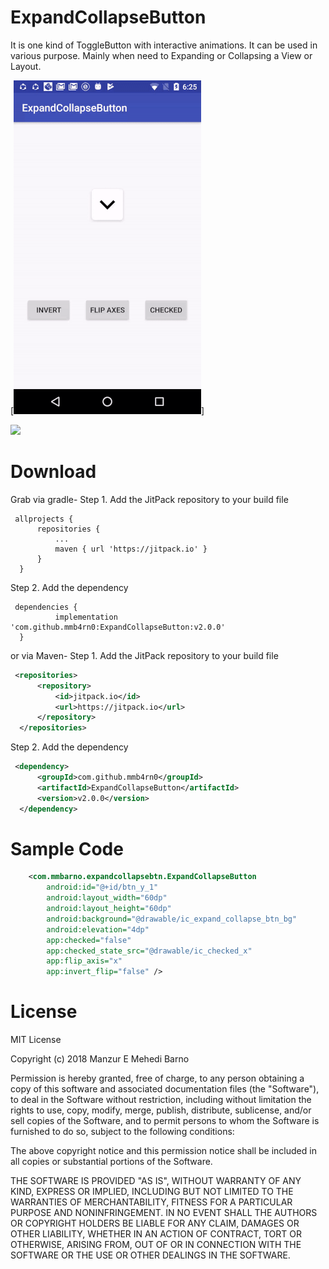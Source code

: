 # ExpandCollapseButton

It is one kind of ToggleButton with interactive animations. It can be used in various purpose. Mainly when need to Expanding or Collapsing a View or Layout.

[![Alt text for your video](https://github.com/mmb4rn0/ExpandCollapseButton/blob/master/website/expand_collapse_button.gif)]

[![](https://jitpack.io/v/mmb4rn0/ExpandCollapseButton.svg)](https://jitpack.io/#mmb4rn0/ExpandCollapseButton)

# Download
Grab via gradle-
  Step 1. Add the JitPack repository to your build file
  ```grovy
   allprojects {
		repositories {
			...
			maven { url 'https://jitpack.io' }
		}
	}
  ```  
  Step 2. Add the dependency 
  ```grovy	
   dependencies {
	        implementation 'com.github.mmb4rn0:ExpandCollapseButton:v2.0.0'
	}
  ```
or via Maven-
  Step 1. Add the JitPack repository to your build file
  ```xml
   <repositories>
		<repository>
		    <id>jitpack.io</id>
		    <url>https://jitpack.io</url>
		</repository>
	</repositories>
  ```
  Step 2. Add the dependency
  ```xml
   <dependency>
	    <groupId>com.github.mmb4rn0</groupId>
	    <artifactId>ExpandCollapseButton</artifactId>
	    <version>v2.0.0</version>
	</dependency>
  ```

# Sample Code
```xml
    <com.mmbarno.expandcollapsebtn.ExpandCollapseButton
        android:id="@+id/btn_y_1"
        android:layout_width="60dp"
        android:layout_height="60dp"
        android:background="@drawable/ic_expand_collapse_btn_bg"
        android:elevation="4dp"
        app:checked="false"
        app:checked_state_src="@drawable/ic_checked_x"
        app:flip_axis="x"
        app:invert_flip="false" />
   ```
   
   # License

MIT License

Copyright (c) 2018 Manzur E Mehedi Barno

Permission is hereby granted, free of charge, to any person obtaining a copy of this software and associated documentation files (the "Software"), to deal in the Software without restriction, including without limitation the rights to use, copy, modify, merge, publish, distribute, sublicense, and/or sell copies of the Software, and to permit persons to whom the Software is furnished to do so, subject to the following conditions:

The above copyright notice and this permission notice shall be included in all copies or substantial portions of the Software.

THE SOFTWARE IS PROVIDED "AS IS", WITHOUT WARRANTY OF ANY KIND, EXPRESS OR IMPLIED, INCLUDING BUT NOT LIMITED TO THE WARRANTIES OF MERCHANTABILITY, FITNESS FOR A PARTICULAR PURPOSE AND NONINFRINGEMENT. IN NO EVENT SHALL THE AUTHORS OR COPYRIGHT HOLDERS BE LIABLE FOR ANY CLAIM, DAMAGES OR OTHER LIABILITY, WHETHER IN AN ACTION OF CONTRACT, TORT OR OTHERWISE, ARISING FROM, OUT OF OR IN CONNECTION WITH THE SOFTWARE OR THE USE OR OTHER DEALINGS IN THE SOFTWARE.
